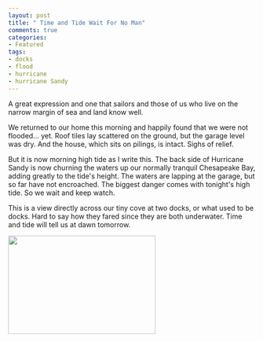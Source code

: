 ```yaml
---
layout: post
title: " Time and Tide Wait For No Man"
comments: true
categories:
- Featured
tags:
- docks
- flood
- hurricane
- hurricane Sandy
---
```

A great expression and one that sailors and those of us who live on the narrow margin of sea and land know well.

We returned to our home this morning and happily found that we were not flooded... yet. Roof tiles lay scattered on the ground, but the garage level was dry. And the house, which sits on pilings, is intact. Sighs of relief.

But it is now morning high tide as I write this. The back side of Hurricane Sandy is now churning the waters up our normally tranquil Chesapeake Bay, adding greatly to the tide's height. The waters are lapping at the garage, but so far have not encroached. The biggest danger comes with tonight's high tide. So we wait and keep watch.

This is a view directly across our tiny cove at two docks, or what used to be docks. Hard to say how they fared since they are both underwater. Time and tide will tell us at dawn tomorrow.

<a href="http://blog.lesterpickerphoto.com/wp-content/uploads/2012/10/hdg-flood.jpg"><img class="alignnone size-medium wp-image-2422" title="hdg-flood" src="http://blog.lesterpickerphoto.com/wp-content/uploads/2012/10/hdg-flood-300x200.jpg" alt="" width="300" height="200" /></a>

&nbsp;